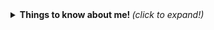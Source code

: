 <details>
  <summary> <b> Things to know about me! </b> <i>(click to expand!)</i> </summary>
   
Hi there 👋 :brazil:
   
  **Skills**
  
<img src = "https://raw.githubusercontent.com/devicons/devicon/master/icons/css3/css3-original-wordmark.svg"  width = 46> <img src = "https://raw.githubusercontent.com/devicons/devicon/master/icons/html5/html5-original-wordmark.svg" width = 46> <img src = "https://raw.githubusercontent.com/devicons/devicon/master/icons/javascript/javascript-original.svg" width = 38>

  **Studying**
      
   <img src = "https://raw.githubusercontent.com/devicons/devicon/master/icons/react/react-original-wordmark.svg" width = 50> <img src = "https://raw.githubusercontent.com/devicons/devicon/master/icons/mysql/mysql-original-wordmark.svg" width = 55> 

  

  
  
  
![Anurag's GitHub stats](https://github-readme-stats.vercel.app/api?username=augustoaraujoo&show_icons=true&theme=radical)
[![Top Langs](https://github-readme-stats.vercel.app/api/top-langs/?username=augustoaraujoo&layout=compact)](https://github.com/augustoaraujoo/github-readme-stats)



[![Linkedin Badge](https://img.shields.io/badge/-LinkedIn-blue?style=flat-square&logo=Linkedin&logoColor=white&link=https://https://www.linkedin.com/in/augusto-araujo-18243b1a6//)](https://www.linkedin.com/in/augusto-araujo-18243b1a6/)


<!--
**augustoaraujoo/augustoaraujoo** is a ✨ _special_ ✨ repository because its `README.md` (this file) appears on your GitHub profile. !
Here are some ideas to get you started:



- 🔭 I’m currently working on ...
- 🌱 I’m currently learning ...
- 👯 I’m looking to collaborate on ...
- 🤔 I’m looking for help with ...
- 💬 Ask me about ...
- 📫 How to reach me: ...
- 😄 Pronouns: ...
- ⚡ Fun fact: ...
-->
